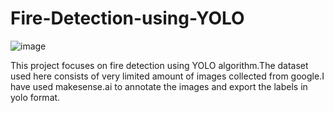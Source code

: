 # Fire-Detection-using-YOLO
![image](https://github.com/Dheepak27/Fire-Detection-using-YOLO/assets/89765006/b8785763-21c9-4485-8897-cd8adc071450)

This project focuses on fire detection using YOLO algorithm.The dataset used here consists of very limited amount of images collected from google.I have used makesense.ai to annotate the images and export the labels in yolo format.
